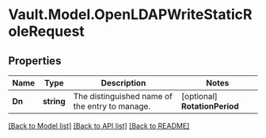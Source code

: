 # Vault.Model.OpenLDAPWriteStaticRoleRequest

## Properties

Name | Type | Description | Notes
------------ | ------------- | ------------- | -------------
**Dn** | **string** | The distinguished name of the entry to manage. | [optional] **RotationPeriod** | **int** | Period for automatic credential rotation of the given entry. | [optional] **Username** | **string** | The username/logon name for the entry with which this role will be associated. | [optional] 

[[Back to Model list]](../README.md#documentation-for-models) [[Back to API list]](../README.md#documentation-for-api-endpoints) [[Back to README]](../README.md)

